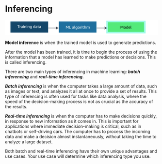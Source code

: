 # Inferencing

![image.png](Inferencing%20183d5f4e5b4f8036aec6e8d0cb838e4d/image.png)

**Model inference** is when the trained model is used to generate predictions.

After the model has been trained, it is time to begin the process of using the information that a model has learned to make predictions or decisions. This is called inferencing.

There are two main types of inferencing in machine learning: ***batch inferencing*** and ***real-time inferencing.***

***Batch inferencing*** is when the computer takes a large amount of data, such as images or text, and analyzes it all at once to provide a set of results. This type of inferencing is often used for tasks like data analysis, where the speed of the decision-making process is not as crucial as the accuracy of the results.

***Real-time inferencing*** is when the computer has to make decisions quickly, in response to new information as it comes in. This is important for applications where immediate decision-making is critical, such as in chatbots or self-driving cars. The computer has to process the incoming data and make a decision almost instantaneously, without taking the time to analyze a large dataset.

Both batch and real-time inferencing have their own unique advantages and use cases. Your use case will determine which inferencing type you use.